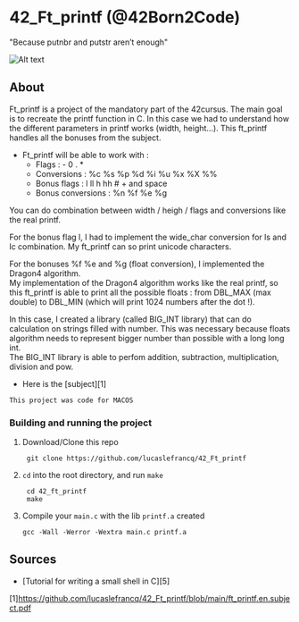 # 42_Ft_printf (@42Born2Code)

"Because putnbr and putstr aren’t enough"

![Alt text](https://github.com/lucaslefrancq/42_Ft_printf/blob/main/ft_printf_example.png)

## About

Ft_printf is a project of the mandatory part of the 42cursus.
The main goal is to recreate the printf function in C.
In this case we had to understand how the different parameters in printf works (width, height...).
This ft_printf handles all the bonuses from the subject.

- Ft_printf will be able to work with :
    - Flags : - 0 . *
	- Conversions : %c %s %p %d %i %u %x %X %%
	- Bonus flags : l ll h hh # + and space
	- Bonus conversions : %n %f %e %g

You can do combination between width / heigh / flags and conversions like the real printf.  

For the bonus flag l, I had to implement the wide_char conversion for ls and lc combination.
My ft_printf can so print unicode characters.

For the bonuses %f %e and %g (float conversion), I implemented the Dragon4 algorithm.  
My implementation of the Dragon4 algorithm works like the real printf, so this ft_printf is able to print all the possible floats :
from DBL_MAX (max double) to DBL_MIN (which will print 1024 numbers after the dot !).

In this case, I created a library (called BIG_INT library) that can do calculation on strings filled with number.
This was necessary because floats algorithm needs to represent bigger number than possible with a long long int.  
The BIG_INT library is able to perfom addition, subtraction, multiplication, division and pow.  

- Here is the [subject][1]

`This project was code for MACOS`

### Building and running the project

1. Download/Clone this repo

        git clone https://github.com/lucaslefrancq/42_Ft_printf

2. `cd` into the root directory, and run `make`

        cd 42_ft_printf
        make

3.  Compile your `main.c` with the lib `printf.a` created

        gcc -Wall -Werror -Wextra main.c printf.a

## Sources

- [Tutorial for writing a small shell in C][5]

[1]https://github.com/lucaslefrancq/42_Ft_printf/blob/main/ft_printf.en.subject.pdf